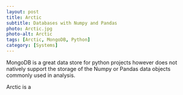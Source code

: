 ```yaml
---
layout: post
title: Arctic
subtitle: Databases with Numpy and Pandas
photo: Arctic.jpg 
photo-alt: Arctic
tags: [Arctic, MongoDB, Python]
category: [Systems]
---
```

<!-- Photo by Meve R. from Pexels-->

MongoDB is a great data store for python projects however does not natively support the storage of the Numpy or Pandas data objects commonly used in analysis.

Arctic is a 
